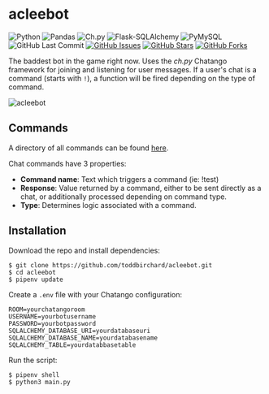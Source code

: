 # acleebot

![Python](https://img.shields.io/badge/python-3.7-blue.svg?longCache=true&style=flat-square&colorA=4c566a&colorB=5e81ac)
![Pandas](https://img.shields.io/badge/pandas-0.24.0-blue.svg?longCache=true&style=flat-square&colorA=4c566a&colorB=5e81ac)
![Ch.py](https://img.shields.io/badge/ch.py-1.3.8-blue.svg?longCache=true&style=flat-square&colorA=4c566a&colorB=5e81ac)
![Flask-SQLAlchemy](https://img.shields.io/badge/Flask--SQLAlchemy-2.3.2-red.svg?longCache=true&style=flat-square&logo=scala&logoColor=white&colorA=4c566a&colorB=bf616a)
![PyMySQL](https://img.shields.io/badge/PyMySQL-v0.9.3-red.svg?longCache=true&style=flat-square&logo=mysql&logoColor=white&colorA=4c566a&colorB=bf616a)
![GitHub Last Commit](https://img.shields.io/github/last-commit/google/skia.svg?style=flat-square&colorA=4c566a&logo=GitHub&colorB=a3be8c)
[![GitHub Issues](https://img.shields.io/github/issues/toddbirchard/acleebot.svg?style=flat-square&colorA=4c566a&logo=GitHub&colorB=ebcb8b)](https://github.com/toddbirchard/acleebot/issues)
[![GitHub Stars](https://img.shields.io/github/stars/toddbirchard/acleebot.svg?style=flat-square&colorA=4c566a&logo=GitHub&colorB=ebcb8b)](https://github.com/toddbirchard/acleebot/stargazers)
[![GitHub Forks](https://img.shields.io/github/forks/toddbirchard/acleebot.svg?style=flat-square&colorA=4c566a&logo=GitHub&colorB=ebcb8b)](https://github.com/toddbirchard/acleebot/network)

The baddest bot in the game right now. Uses the *ch.py* Chatango framework for joining and listening for user messages. If a user's chat is a command (starts with `!`), a function will be fired depending on the type of command.

![acleebot](https://github.com/toddbirchard/acleebot/blob/master/img/acleebot.jpg)

## Commands

A directory of all commands can be found [here](http://broiestbro.com/commands/).

Chat commands have 3 properties:
* **Command name**: Text which triggers a command (ie: !test)
* **Response**: Value returned by a command, either to be sent directly as a chat, or additionally processed depending on command type.
* **Type**: Determines logic associated with a command.

## Installation

Download the repo and install dependencies:
```
$ git clone https://github.com/toddbirchard/acleebot.git
$ cd acleebot
$ pipenv update
```

Create a `.env` file with your Chatango configuration:
```
ROOM=yourchatangoroom
USERNAME=yourbotusername
PASSWORD=yourbotpassword
SQLALCHEMY_DATABASE_URI=yourdatabaseuri
SQLALCHEMY_DATABASE_NAME=yourdatabasename
SQLALCHEMY_TABLE=yourdatabbasetable
```

Run the script:
```
$ pipenv shell
$ python3 main.py
```
